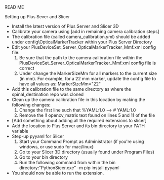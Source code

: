 READ ME

Setting up Plus Sever and Slicer
- Install the latest version of Plus Server and Slicer 3D
- Calibrate your camera using [add in remaining camera calibration steps]
- The calibration file (called camera_calibration.yml) should be added under config\OpticalMarkerTracker within your Plus Server Directory
- Edit your PlusDeviceSet_Server_OpticalMarkerTracker_Mmf.xml config file: 
	1) Be sure that the path to the camera calibration file within the PlusDeviceSet_Server_OpticalMarkerTracker_Mmf.xml config file
	is correct
	2) Under <DataSource> change the MarkerSizeMm for all markers to the current size (in mm). For example, for a 22 mm marker, update the config file to have all values as: MarkerSizeMm="22"
- Add this calibration file to the same directory as where the spinal_destination repo was cloned
- Clean up the camera calibration file in this location by making the following changes:
	1) Change the first line such that %YAML:1.0 --> # YAML:1.0
	2) Remove the !! opencv_matrix text found on lines 5 and 11 of the file
- [Add something about adding all the required extensions to slicer]
- Add the location to Plus Server and its bin directory to your PATH variable
- Step-up pyyaml for Slicer
	1) Start your Command Prompt as Administrator (if you're using windows, or use sudo for mac/linux)
	2) Go to your Slicer 3D directory (usually found under Program Files)
	3) Go to your bin directory
	4) Run the following command from within the bin directory:"PythonSicer.exe" -m pip install pyyaml
- You should now be able to run the extension.